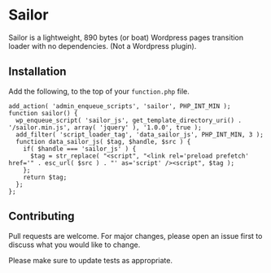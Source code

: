 # Sailor

Sailor is a lightweight, 890 bytes (or boat) Wordpress pages transition loader with no dependencies. (Not a Wordpress plugin).

## Installation

Add the following, to the top of your `function.php` file.

```
add_action( 'admin_enqueue_scripts', 'sailor', PHP_INT_MIN );
function sailor() {
  wp_enqueue_script( 'sailor_js', get_template_directory_uri() . '/sailor.min.js', array( 'jquery' ), '1.0.0', true );
  add_filter( 'script_loader_tag', 'data_sailor_js', PHP_INT_MIN, 3 );
  function data_sailor_js( $tag, $handle, $src ) {
    if( $handle === 'sailor_js' ) {
      $tag = str_replace( "<script", "<link rel='preload prefetch' href='" . esc_url( $src ) . "' as='script' /><script", $tag );
    };
    return $tag;
  };
};
```

## Contributing
Pull requests are welcome. For major changes, please open an issue first to discuss what you would like to change.

Please make sure to update tests as appropriate.
